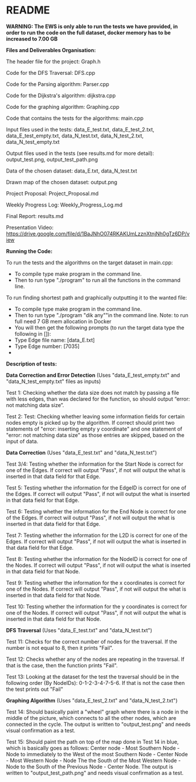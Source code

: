 # README
**WARNING: The EWS is only able to run the tests we have provided, in order to run the code on the full dataset, docker memory has to be increased to 7.00 GB**

**Files and Deliverables Organisation:**

The header file for the project: Graph.h

Code for the DFS Traversal: DFS.cpp

Code for the Parsing algorithm: Parser.cpp

Code for the Dijkstra's algorithm: dijkstra.cpp

Code for the graphing algorithm: Graphing.cpp

Code that contains the tests for the algorithms: main.cpp

Input files used in the tests: data_E_test.txt, data_E_test_2.txt, data_E_test_empty.txt, data_N_test.txt, data_N_test_2.txt, data_N_test_empty.txt  

Output files used in the tests (see results.md for more detail): output_test.png, output_test_path.png

Data of the chosen dataset: data_E.txt, data_N_test.txt

Drawn map of the chosen dataset: output.png

Project Proposal: Project_Proposal.md

Weekly Progress Log: Weekly_Progress_Log.md

Final Report: results.md

Presentation Video: https://drive.google.com/file/d/1BaJNhO074RKAKUmLzznXtnjNh0gTz6DP/view

**Running the Code:**

To run the tests and the algorithms on the target dataset in main.cpp:
  - To compile type make program in the command line.
  - Then to run type "./program" to run all the functions in the command line.

To run finding shortest path and graphically outputting it to the wanted file:
  - To compile type make program in the command line.
  - Then to run type "./program "dik any""in the command line. Note: to run full need 7 GB mem allocation in Docker
  - You will then get the following prompts (to run the target data type the following in []):
  - Type Edge file name: [data_E.txt]
  - Type Edge number: [7035]
  - 

**Description of tests:**

**Data Correction and Error Detection** (Uses "data_E_test_empty.txt" and "data_N_test_empty.txt" files as inputs)

Test 1: Checking whether the data size does not match by passing a file with less edges, than was declared for the function, so should output “error: not matching data size”.

Test 2: Test: Checking whether leaving some information fields for certain nodes empty is picked up by the algorithm. If correct should print two statements of "error: inserting empty y coordinate" and one statement of "error: not matching data size" as those entries are skipped, based on the input of data.

**Data Correction** (Uses "data_E_test.txt" and "data_N_test.txt")

Test 3/4: Testing whether the information for the Start Node is correct for one of the Edges. If correct will output "Pass", if not will output the what is inserted in that data field for that Edge.

Test 5: Testing whether the information for the EdgeID is correct for one of the Edges. If correct will output "Pass", if not will output the what is inserted in that data field for that Edge.

Test 6: Testing whether the information for the End Node is correct for one of the Edges. If correct will output "Pass", if not will output the what is inserted in that data field for that Edge.

Test 7: Testing whether the information for the L2D is correct for one of the Edges. If correct will output "Pass", if not will output the what is inserted in that data field for that Edge.

Test 8: Testing whether the information for the NodeID is correct for one of the Nodes. If correct will output "Pass", if not will output the what is inserted in that data field for that Node.

Test 9: Testing whether the information for the x coordinates is correct for one of the Nodes. If correct will output "Pass", if not will output the what is inserted in that data field for that Node.

Test 10: Testing whether the information for the y coordinates is correct for one of the Nodes. If correct will output "Pass", if not will output the what is inserted in that data field for that Node.

**DFS Traversal** (Uses "data_E_test.txt" and "data_N_test.txt")

Test 11: Checks for the correct number of nodes for the traversal. If the number is not equal to 8, then it prints "Fail".

Test 12: Checks whether any of the nodes are repeating in the traversal. If that is the case, then the function prints "Fail".

Test 13: Looking at the dataset for the test the traversal should be in the following order (By NodeIDs): 0-1-2-3-4-7-5-6. If that is not the case then the test prints out "Fail"

**Graphing Algorithm** (Uses "data_E_test_2.txt" and "data_N_test_2.txt")

Test 14: Should basically paint a "wheel" graph where there is a node in the middle of the picture, which connects to all the other nodes, which are connected in the cycle. The output is written to "output_test.png" and needs visual confirmation as a test.

Test 15: Should paint the path on top of the map done in Test 14 in blue, which is basically goes as follows: Center node - Most Southern Node - Node to immediately to the West of the most Southern Node - Center Node - Most Western Node - Node The the South of the Most Western Node - Node to the South of the Previous Node - Center Node. The output is written to "output_test_path.png" and needs visual confirmation as a test.
